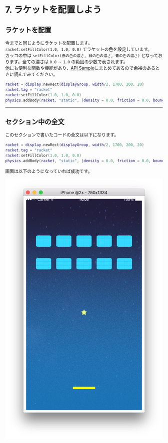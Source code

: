 # 7. ラケットを配置しよう

## ラケットを配置
今までと同じようにラケットを配置します。  
`racket:setFillColor(1.0, 1.0, 0.0)` でラケットの色を設定しています。  
カッコの中は `setFillColor(赤の色の濃さ, 緑の色の濃さ, 青の色の濃さ)` となっております。全ての濃さは `0.0 ~ 1.0` の範囲の少数で表されます。  
他にも便利な関数や機能があり、[API Sample](./../apiSample/index.md)にまとめてあるので余裕のあるときに読んでみてください。

```lua
racket = display.newRect(displayGroup, width/2, 1700, 200, 20)
racket.tag = "racket"
racket:setFillColor(1.0, 1.0, 0.0)
physics.addBody(racket, "static", {density = 0.0, friction = 0.0, bounce = 1.0})
```

- - -

## セクション中の全文
このセクションで書いたコードの全文は以下になります。

```lua
racket = display.newRect(displayGroup, width/2, 1700, 200, 20)
racket.tag = "racket"
racket:setFillColor(1.0, 1.0, 0.0)
physics.addBody(racket, "static", {density = 0.0, friction = 0.0, bounce = 1.0})
```

画面は以下のようになっていれば成功です。

![](./image/execBreakoutSample6.png)
